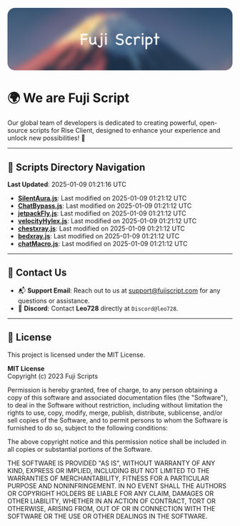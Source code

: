 ![Banner](.github/b.webp)

# 🌍 **We are Fuji Script**

Our global team of developers is dedicated to creating powerful, open-source scripts for Rise Client, designed to enhance your experience and unlock new possibilities! 🌟

---
<!-- SCRIPTS_NAVIGATION_START -->
## 📂 **Scripts Directory Navigation**

**Last Updated**: 2025-01-09 01:21:16 UTC

- **[SilentAura.js](scripts/SilentAura.js)**: Last modified on 2025-01-09 01:21:12 UTC
- **[ChatBypass.js](scripts/ChatBypass.js)**: Last modified on 2025-01-09 01:21:12 UTC
- **[jetpackFly.js](scripts/jetpackFly.js)**: Last modified on 2025-01-09 01:21:12 UTC
- **[velocityHylex.js](scripts/velocityHylex.js)**: Last modified on 2025-01-09 01:21:12 UTC
- **[chestxray.js](scripts/chestxray.js)**: Last modified on 2025-01-09 01:21:12 UTC
- **[bedxray.js](scripts/bedxray.js)**: Last modified on 2025-01-09 01:21:12 UTC
- **[chatMacro.js](scripts/chatMacro.js)**: Last modified on 2025-01-09 01:21:12 UTC

<!-- SCRIPTS_NAVIGATION_END -->

---

## 💬 **Contact Us**  
- 📬 **Support Email**: Reach out to us at [support@fujiscript.com](mailto:support@fujiscript.com) for any questions or assistance.  
- 💬 **Discord**: Contact **Leo728** directly at `Discord@leo728`.

---

## 📜 **License**

This project is licensed under the MIT License.  

**MIT License**  
Copyright (c) 2023 Fuji Scripts  

Permission is hereby granted, free of charge, to any person obtaining a copy of this software and associated documentation files (the "Software"), to deal in the Software without restriction, including without limitation the rights to use, copy, modify, merge, publish, distribute, sublicense, and/or sell copies of the Software, and to permit persons to whom the Software is furnished to do so, subject to the following conditions:  

The above copyright notice and this permission notice shall be included in all copies or substantial portions of the Software.  

THE SOFTWARE IS PROVIDED "AS IS", WITHOUT WARRANTY OF ANY KIND, EXPRESS OR IMPLIED, INCLUDING BUT NOT LIMITED TO THE WARRANTIES OF MERCHANTABILITY, FITNESS FOR A PARTICULAR PURPOSE AND NONINFRINGEMENT. IN NO EVENT SHALL THE AUTHORS OR COPYRIGHT HOLDERS BE LIABLE FOR ANY CLAIM, DAMAGES OR OTHER LIABILITY, WHETHER IN AN ACTION OF CONTRACT, TORT OR OTHERWISE, ARISING FROM, OUT OF OR IN CONNECTION WITH THE SOFTWARE OR THE USE OR OTHER DEALINGS IN THE SOFTWARE.  

